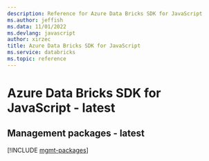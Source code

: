 ```yaml
---
description: Reference for Azure Data Bricks SDK for JavaScript
ms.author: jeffish
ms.data: 11/01/2022
ms.devlang: javascript
author: xirzec
title: Azure Data Bricks SDK for JavaScript
ms.service: databricks
ms.topic: reference
---
```

# Azure Data Bricks SDK for JavaScript - latest

## Management packages - latest
[!INCLUDE [mgmt-packages](data-bricks-mgmt-index.md)]